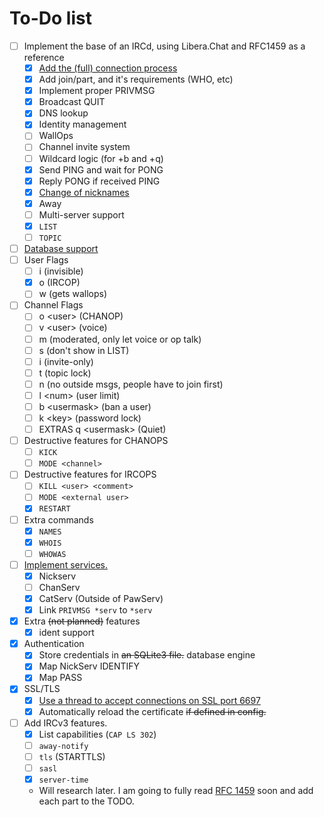 # To-Do list
- [ ] Implement the base of an IRCd, using Libera.Chat and RFC1459 as a reference
   -  [x] [Add the (full) connection process](https://mastodon.swee.codes/@swee/113659491393674897)
   -  [x] Add join/part, and it's requirements (WHO, etc)
   -  [x] Implement proper PRIVMSG
   -  [x] Broadcast QUIT
   -  [x] DNS lookup
   -  [x] Identity management
   -  [ ] WallOps
   -  [ ] Channel invite system
   -  [ ] Wildcard logic (for +b and +q)
   -  [x] Send PING and wait for PONG
   -  [x] Reply PONG if received PING
   -  [x] [Change of nicknames](https://mastodon.swee.codes/@swee/113642104470536887)
   -  [x] Away
   -  [ ] Multi-server support
   -  [x] `LIST`
   -  [ ] `TOPIC`
-  [ ] [Database support](https://discuss.swee.codes/t/41)
-  [ ] User Flags
   -  [ ] i (invisible)
   -  [x] o (IRCOP)
   -  [ ] w (gets wallops)
-  [ ] Channel Flags
   -  [ ] o \<user\> (CHANOP)
   -  [ ] v \<user\> (voice)
   -  [ ] m (moderated, only let voice or op talk)
   -  [ ] s (don't show in LIST)
   -  [ ] i (invite-only)
   -  [ ] t (topic lock)
   -  [ ] n (no outside msgs, people have to join first)
   -  [ ] l \<num\> (user limit)
   -  [ ] b \<usermask\> (ban a user)
   -  [ ] k \<key\> (password lock)
   -  [ ] EXTRAS q \<usermask\> (Quiet)
- [ ] Destructive features for CHANOPS
   -  [ ] `KICK`
   -  [ ] `MODE <channel>`
- [ ] Destructive features for IRCOPS
   -  [ ] `KILL <user> <comment>`
   -  [ ] `MODE <external user>`
   -  [x] `RESTART`
- [ ] Extra commands
   -  [x] `NAMES`
   -  [x] `WHOIS`
   -  [ ] `WHOWAS`
- [ ] [Implement services.](modules/pawserv.py)
   -  [x] Nickserv
   -  [ ] ChanServ
   -  [x] CatServ (Outside of PawServ)
   -  [x] Link `PRIVMSG *serv` to `*serv`
- [x] Extra ~~(not planned)~~ features
   -  [x] ident support
- [x] Authentication
   -  [x] Store credentials in ~~an SQLite3 file.~~ database engine
   -  [x] Map NickServ IDENTIFY
   -  [x] Map PASS
- [x] SSL/TLS
   -  [x] [Use a thread to accept connections on SSL port 6697](https://mastodon.swee.codes/@swee/113762525145710774)
   -  [x] Automatically reload the certificate ~~if defined in config.~~
- [ ] Add IRCv3 features.
   -  [x] List capabilities (`CAP LS 302`)
   -  [ ] `away-notify`
   -  [ ] `tls` (STARTTLS)
   -  [ ] `sasl`
   -  [x] `server-time`
   -  Will research later.
I am going to fully read [RFC 1459](https://datatracker.ietf.org/doc/html/rfc1459) soon and add each part to the TODO.